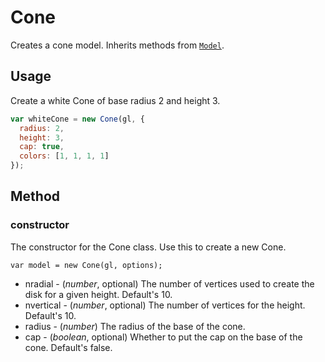 # Cone

Creates a cone model. Inherits methods from [`Model`](/#/documentation/api-reference/model).

## Usage

Create a white Cone of base radius 2 and height 3.
```js
var whiteCone = new Cone(gl, {
  radius: 2,
  height: 3,
  cap: true,
  colors: [1, 1, 1, 1]
});
```
## Method

### constructor

The constructor for the Cone class. Use this to create a new Cone.

`var model = new Cone(gl, options);`

* nradial - (*number*, optional) The number of vertices used to create the disk for a given height. Default's 10.
* nvertical - (*number*, optional) The number of vertices for the height. Default's 10.
* radius - (*number*) The radius of the base of the cone.
* cap - (*boolean*, optional) Whether to put the cap on the base of the cone. Default's false.
